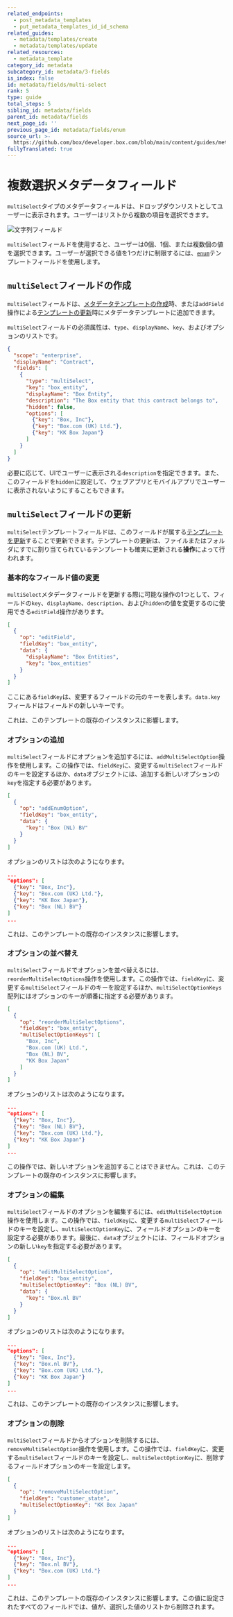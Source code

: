 ```yaml
---
related_endpoints:
  - post_metadata_templates
  - put_metadata_templates_id_id_schema
related_guides:
  - metadata/templates/create
  - metadata/templates/update
related_resources:
  - metadata_template
category_id: metadata
subcategory_id: metadata/3-fields
is_index: false
id: metadata/fields/multi-select
rank: 5
type: guide
total_steps: 5
sibling_id: metadata/fields
parent_id: metadata/fields
next_page_id: ''
previous_page_id: metadata/fields/enum
source_url: >-
  https://github.com/box/developer.box.com/blob/main/content/guides/metadata/3-fields/5-multi-select.md
fullyTranslated: true
---
```

# 複数選択メタデータフィールド

`multiSelect`タイプのメタデータフィールドは、ドロップダウンリストとしてユーザーに表示されます。ユーザーはリストから複数の項目を選択できます。

<ImageFrame border center shadow width="400">

![文字列フィールド](./metadata-field-multi-select.png)

</ImageFrame>

<Message notice>

`multiSelect`フィールドを使用すると、ユーザーは0個、1個、または複数個の値を選択できます。ユーザーが選択できる値を1つだけに制限するには、[`enum`][g_enum_field]テンプレートフィールドを使用します。

</Message>

## `multiSelect`フィールドの作成

`multiSelect`フィールドは、[メタデータテンプレートの作成][g_create_template]時、または`addField`操作による[テンプレートの更新][g_update_template]時にメタデータテンプレートに追加できます。

`multiSelect`フィールドの必須属性は、`type`、`displayName`、`key`、およびオプションのリストです。

```json
{
  "scope": "enterprise",
  "displayName": "Contract",
  "fields": [
    {
      "type": "multiSelect",
      "key": "box_entity",
      "displayName": "Box Entity",
      "description": "The Box entity that this contract belongs to",
      "hidden": false,
      "options": [
        {"key": "Box, Inc"},
        {"key": "Box.com (UK) Ltd."},
        {"key": "KK Box Japan"}
      ]
    }
  ]
}
```

必要に応じて、UIでユーザーに表示される`description`を指定できます。また、このフィールドを`hidden`に設定して、ウェブアプリとモバイルアプリでユーザーに表示されないようにすることもできます。

## `multiSelect`フィールドの更新

`multiSelect`テンプレートフィールドは、このフィールドが属する[テンプレートを更新][g_update_template]することで更新できます。テンプレートの更新は、ファイルまたはフォルダにすでに割り当てられているテンプレートも確実に更新される**操作**によって行われます。

### 基本的なフィールド値の変更

`multiSelect`メタデータフィールドを更新する際に可能な操作の1つとして、フィールドの`key`、`displayName`、`description`、および`hidden`の値を変更するのに使用できる`editField`操作があります。

```json
[
  {
    "op": "editField",
    "fieldKey": "box_entity",
    "data": {
      "displayName": "Box Entities",
      "key": "box_entities"
    }
  }
]
```

<Message>

ここにある`fieldKey`は、変更するフィールドの元のキーを表します。`data.key`フィールドはフィールドの新しいキーです。

</Message>

<Message warning>

これは、このテンプレートの既存のインスタンスに影響します。

</Message>

### オプションの追加

`multiSelect`フィールドにオプションを追加するには、`addMultiSelectOption`操作を使用します。この操作では、`fieldKey`に、変更する`multiSelect`フィールドのキーを設定するほか、`data`オブジェクトには、追加する新しいオプションの`key`を指定する必要があります。

```json
[
  {
    "op": "addEnumOption",
    "fieldKey": "box_entity",
    "data": {
      "key": "Box (NL) BV"
    }
  }
]
```

オプションのリストは次のようになります。

```json
...
"options": [
  {"key": "Box, Inc"},
  {"key": "Box.com (UK) Ltd."},
  {"key": "KK Box Japan"},
  {"key": "Box (NL) BV"}
]
...
```

<Message warning>

これは、このテンプレートの既存のインスタンスに影響します。

</Message>

### オプションの並べ替え

`multiSelect`フィールドでオプションを並べ替えるには、`reorderMultiSelectOptions`操作を使用します。この操作では、`fieldKey`に、変更する`multiSelect`フィールドのキーを設定するほか、`multiSelectOptionKeys`配列にはオプションのキーが順番に指定する必要があります。

```json
[
  {
    "op": "reorderMultiSelectOptions",
    "fieldKey": "box_entity",
    "multiSelectOptionKeys": [
      "Box, Inc",
      "Box.com (UK) Ltd.",
      "Box (NL) BV",
      "KK Box Japan"
    ]
  }
]
```

オプションのリストは次のようになります。

```json
...
"options": [
  {"key": "Box, Inc"},
  {"key": "Box (NL) BV"},
  {"key": "Box.com (UK) Ltd."},
  {"key": "KK Box Japan"}
]
...
```

<Message warning>

この操作では、新しいオプションを追加することはできません。これは、このテンプレートの既存のインスタンスに影響します。

</Message>

### オプションの編集

`multiSelect`フィールドのオプションを編集するには、`editMultiSelectOption`操作を使用します。この操作では、`fieldKey`に、変更する`multiSelect`フィールドのキーを設定し、`multiSelectOptionKey`に、フィールドオプションのキーを設定する必要があります。最後に、`data`オブジェクトには、フィールドオプションの新しい`key`を指定する必要があります。

```json
[
  {
    "op": "editMultiSelectOption",
    "fieldKey": "box_entity",
    "multiSelectOptionKey": "Box (NL) BV",
    "data": {
      "key": "Box.nl BV"
    }
  }
]
```

オプションのリストは次のようになります。

```json
...
"options": [
  {"key": "Box, Inc"},
  {"key": "Box.nl BV"},
  {"key": "Box.com (UK) Ltd."},
  {"key": "KK Box Japan"}
]
...
```

<Message warning>

これは、このテンプレートの既存のインスタンスに影響します。

</Message>

### オプションの削除

`multiSelect`フィールドからオプションを削除するには、`removeMultiSelectOption`操作を使用します。この操作では、`fieldKey`に、変更する`multiSelect`フィールドのキーを設定し、`multiSelectOptionKey`に、削除するフィールドオプションのキーを設定します。

```json
[
  {
    "op": "removeMultiSelectOption",
    "fieldKey": "customer_state",
    "multiSelectOptionKey": "KK Box Japan"
  }
]
```

オプションのリストは次のようになります。

```json
...
"options": [
  {"key": "Box, Inc"},
  {"key": "Box.nl BV"},
  {"key": "Box.com (UK) Ltd."}
]
...
```

<Message warning>

これは、このテンプレートの既存のインスタンスに影響します。この値に設定されたすべてのフィールドでは、値が、選択した値のリストから削除されます。

</Message>

[g_create_template]: g://metadata/templates/create

[g_update_template]: g://metadata/templates/update

[g_enum_field]: g://metadata/fields/enum
